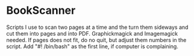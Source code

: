 # BookScanner
Scripts I use to scan two pages at a time and the turn them sideways and cut them into pages and into PDF. Graphickmagick and Imagemagick needed. If pages does not fit, do no quit, but adjust them numbers in the script. Add "#! /bin/bash" as the first line, if computer is complaining.
